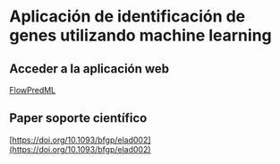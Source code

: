 # Aplicación de identificación de genes utilizando machine learning

## Acceder a la aplicación web

[FlowPredML](https://geneidentificationml.streamlit.app/)

## Paper soporte científico

[https://doi.org/10.1093/bfgp/elad002](https://doi.org/10.1093/bfgp/elad002) 